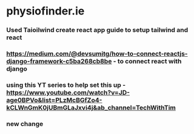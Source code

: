 # physiofinder.ie

### Used Taioilwind create react app guide to setup tailwind and react

### https://medium.com/@devsumitg/how-to-connect-reactjs-django-framework-c5ba268cb8be - to connect react with django


### using this YT series to help set this up - https://www.youtube.com/watch?v=JD-age0BPVo&list=PLzMcBGfZo4-kCLWnGmK0jUBmGLaJxvi4j&ab_channel=TechWithTim


### new change